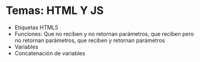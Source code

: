 # Temas: HTML Y JS

- Etiquetas HTML5
- Funciones: Que no reciben y no retornan parámetros, que reciben pero no retornan parámetros, que reciben y retornan parámetros
- Variables
- Concatenación de variables

